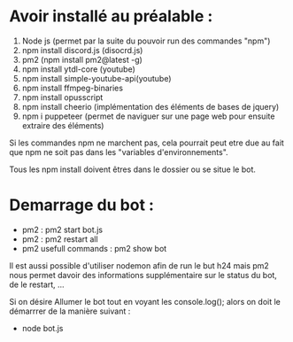 Avoir installé au préalable : 
=============================

1. Node js (permet par la suite du pouvoir run des commandes "npm")
2. npm install discord.js (disocrd.js)
3. pm2 (npm install pm2@latest -g)
4. npm install ytdl-core (youtube)
5. npm install simple-youtube-api(youtube)
6. npm install ffmpeg-binaries
7. npm install opusscript
8. npm install cheerio (implémentation des éléments de bases de jquery)
9. npm i puppeteer (permet de naviguer sur une page web pour ensuite extraire des éléments)

Si les commandes npm ne marchent pas, cela pourrait peut etre due au fait que npm ne soit pas dans les "variables d'environnements".

Tous les npm install doivent êtres dans le dossier ou se situe le bot.

Demarrage du bot :
==================

- pm2 : pm2 start bot.js
- pm2 : pm2 restart all
- pm2 usefull commands : pm2 show bot

Il est aussi possible d'utiliser nodemon afin de run le but h24 mais pm2 nous permet davoir des informations supplémentaire sur le status du bot, de le restart, ...

Si on désire Allumer le bot tout en voyant les console.log(); alors on doit le démarrrer de la manière suivant : 

- node bot.js
